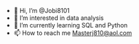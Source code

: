 - 👋 Hi, I’m @Jobi8101
- 👀 I’m interested in data analysis
- 🌱 I’m currently learning SQL and Python
- 📫 How to reach me Masterj810@aol.com

<!---
Jobi8101/Jobi8101 is a ✨ special ✨ repository because its `README.md` (this file) appears on your GitHub profile.
You can click the Preview link to take a look at your changes.
--->
